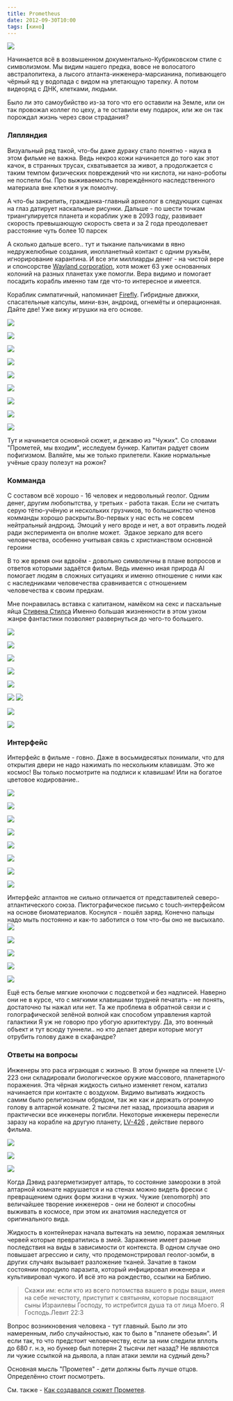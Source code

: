 ```yaml
---
title: Prometheus
date: 2012-09-30T10:00
tags: [кино]
---
```


![](img/vlcsnap-2012-09-30-16h10m44s192.png)

Начинается всё в возвышенном документально-Кубриковском стиле с символизмом. Мы видим нашего предка, вовсе не волосатого австралопитека, а лысого атланта-инженера-марсианина, попивающего чёрный яд у водопада с видом на улетающую тарелку. А потом видеоряд с ДНК, клетками, людьми. 

Было ли это самоубийство из-за того что его оставили на Земле, или он так провожал коллег по цеху, а те оставили ему подарок, или же он так порождал жизнь через свои страдания?

<!-- truncate -->


### Ляпляндия

Визуальный ряд такой, что-бы даже дураку стало понятно - наука в этом фильме не важна. Ведь некроз кожи начинается до того как этот качок, в странных трусах, схватывается за живот, а продолжается с таким темпом физических повреждений что ни кислота, ни нано-роботы не поспели бы. Про выживаемость повреждённого наследственного материала вне клетки я уж помолчу.

А что-бы закрепить, гражданка-главный археолог в следующих сценах на глаз датирует наскальные рисунки. Дальше - по шести точкам триангулируется планета и кораблик уже в 2093 году, развивает скорость превышающую скорость света и за 2 года преодолевает расстояние чуть более 10 парсек

А сколько дальше всего.. тут и тыкание пальчиками в явно недружелюбные создания, инопланетный контакт с одним ружьём, игнорирование карантина. И все эти миллиарды денег - на чистой вере и спонсорстве [Wayland corporation](https://www.weylandindustries.com/), хотя может 63 уже основанных колоний на разных планетах уже помогли. Вера видимо и помогает посадить корабль именно там где что-то интересное и имеется.

Кораблик симпатичный, напоминает [Firefly](http://www.imdb.com/title/tt0303461/). Гибридные движки, спасательные капсулы, мини-вэн, андроид, огнемёты и операционная. Дайте две! Уже вижу игрушки на его основе.

![](img/vlcsnap-2012-09-30-16h01m58s70.png)

![](img/vlcsnap-2012-09-30-16h01m33s68.png)

![](img/vlcsnap-2012-09-30-16h00m49s144.png)

![](img/vlcsnap-2012-09-30-17h09m14s185.png)

![](img/vlcsnap-2012-09-30-17h03m28s103.png)

![](img/vlcsnap-2012-09-30-16h41m07s6.png)

![](img/vlcsnap-2012-09-30-16h46m01s119.png)

![](img/vlcsnap-2012-09-30-16h53m29s184.png)

![](img/vlcsnap-2012-09-30-16h27m52s33.png)


Тут и начинается основной сюжет, и дежавю из "Чужих". Со словами "Прометей, мы входим", исследуем бункер. Капитан радует своим пофигизмом. Валяйте, мы же только прилетели. Какие нормальные учёные сразу полезут на рожон?

### Комманда

С составом всё хорошо - 16 человек и недовольный геолог. Одним денег, другим любопытства, у третьих - работа такая. Если не считать серую тётю-учёную и нескольких грузчиков, то большинство членов комманды хорошо раскрыты.Во-первых у нас есть не совсем нейтральный андроид. Эмоций у него вроде и нет, а вот отравить людей ради эксперимента он вполне может.  Эдакое зеркало для всего человечества, особенно учитывая связь с христианством основной героини

В то же время они вдвоём - довольно символичны в плане вопросов и ответов которыми задаётся фильм. Ведь именно иная природа AI помогает людям в сложных ситуациях и именно отношение с ними как с наследниками человечества сравнивается с отношением человечества к своим предкам.

Мне понравилась вставка с капитаном, намёком на секс и пасхальные яйца [Стивена Стилса](http://www.youtube.com/watch?v=HH3ruuml-R4) Именно большая жизненности в этом узком жанре фантастики позволяет развернуться до чего-то большего.

![](img/vlcsnap-2012-09-30-17h02m30s25.png)

![](img/vlcsnap-2012-09-30-17h31m42s91.png)

![](img/vlcsnap-2012-09-30-17h11m02s8.png)

![](img/vlcsnap-2012-09-30-19h43m47s26.png)

![](img/vlcsnap-2012-09-30-19h40m50s37.png)

![](img/vlcsnap-2012-09-30-19h44m12s38.png)
![](img/vlcsnap-2012-09-30-20h04m39s13.png)

![](img/vlcsnap-2012-09-30-19h54m20s208.png)

![](img/vlcsnap-2012-09-30-19h45m15s149.png)
### Интерфейс

Интерфейс в фильме - говно. Даже в восьмидесятых понимали, что для открытия двери не надо нажимать по нескольким клавишам. Это же космос! Вы только посмотрите на подписи к клавишам! Или на богатое цветовое кодирование..

![](img/vlcsnap-2012-09-30-20h01m59s144.png)

![](img/vlcsnap-2012-09-30-18h01m22s35.png)

![](img/vlcsnap-2012-09-30-18h00m03s253.png)

![](img/vlcsnap-2012-09-30-17h57m46s85.png)

![](img/vlcsnap-2012-09-30-17h54m23s174.png)

![](img/vlcsnap-2012-09-30-19h57m16s81.png)

![](img/vlcsnap-2012-09-30-17h37m48s176.png)

![](img/vlcsnap-2012-09-30-18h26m49s184.png)


Интерфейс атлантов не сильно отличается от представителей северо-атлантического союза. Пиктографическое письмо с touch-интерфейсом на основе биоматериалов. Коснулся - пошёл заряд. Конечно пальцы надо мыть постоянно и как-то заботится о том что-бы оно не высыхало.
![](img/vlcsnap-2012-09-30-18h06m56s29.png)

![](img/vlcsnap-2012-09-30-18h06m04s223.png)

![](img/vlcsnap-2012-09-30-18h05m29s192.png)

![](img/vlcsnap-2012-09-30-18h02m07s219.png)

![](img/vlcsnap-2012-09-30-17h46m29s45.png)

Ещё есть белые мягкие кнопочки с подсветкой и без надписей. Наверно они не в курсе, что с мягкими клавишами трудней печатать - не понять, достаточно ты нажал или нет. Та же проблема в обратной связи и с голографической зелёной волной как способом управления картой галактики Я уж не говорю про убогую архитектуру. Да, это военный объект и тут всюду туннели.. но кто делает двери которые могут отрубить голову даже в скафандре?

### Ответы на вопросы

Инженеры это раса играющая с жизнью. В этом бункере на пленете LV-223 они складировали биологическое оружие массового, планетарного поражения. Эта чёрная жидкость сильно изменяет геном, катализ начинается при контакте с воздухом. Видимо выпивать жидкость самим было религиозным обрядом, так же как и держать огромную голову в алтарной комнате. 2 тысячи лет назад, произошла авария и практически все инженеры погибли. Некоторые инженеры перенесли заразу на корабле на другую планету, [LV-426](http://avp.wikia.com/wiki/Acheron_(LV-426)) , действие первого фильма.

![](img/vlcsnap-2012-09-30-22h27m27s188.png)

![](img/vlcsnap-2012-09-30-16h19m15s187.png)

![](img/vlcsnap-2012-09-30-20h02m25s194.png)

Когда Дэвид разгерметизирует алтарь, то состояние заморозки в этой алтарной комнате нарушается и на стенах можно видеть фрески с превращением одних форм жизни в чужих. Чужие (xenomorph) это величайшее творение инженеров - они не болеют и способны выживать в космосе, при этом их анатомия наследуется от оригинального вида.

Жидкость в контейнерах начала вытекать на землю, поражая земляных червей которые превратились в змей. Заражение имеет разные последствия на виды в зависимости от контекста. В одном случае оно повышает агрессию и силу, что продемонстрировал геолог-зомби, в других случаях вызывает разложение тканей. Зачатие в таком состоянии породило паразита, который инфицировал инженера и культивировал чужого. И всё это на рождество, ссылки на Библию.

> Скажи им: если кто из всего потомства вашего в роды ваши, имея на себе нечистоту, приступит к святыням, которые посвящают сыны Израилевы Господу, то истребится душа та от лица Моего. Я Господь.Левит 22:3

Вопрос возникновения человека - тут главный. Было ли это намеренным, либо случайностью, как то было в "планете обезьян". И если так, то что предстоит человечеству, если за ним следили вплоть до 680 г. н.э, но бункер был потерян 2 тысячи лет назад? Не являются ли чужие ссылкой на дьявола, а план атаки земли на судный день?

Основная мысль "Прометея" - дети должны быть лучше отцов. Определённо стоит посмотреть.

См. также - [Как создавался сюжет Прометея](http://kiri2ll.livejournal.com/41271.html).